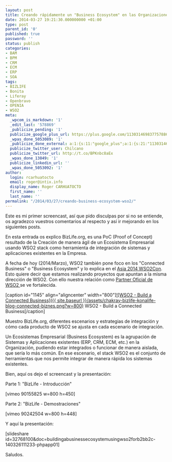 ```yaml
---
layout: post
title: Creando rápidamente un "Business Ecosystem" en las Organizaciones usando WSO2
date: 2014-03-27 19:21:30.000000000 +01:00
type: post
parent_id: '0'
published: true
password: ''
status: publish
categories:
- BAM
- BPM
- CRM
- ECM
- ERP
- SOA
tags:
- BIZLIFE
- Bonita
- Liferay
- Openbravo
- OPENIA
- WSO2
meta:
  _wpcom_is_markdown: '1'
  _edit_last: '578869'
  _publicize_pending: '1'
  publicize_google_plus_url: https://plus.google.com/113031469837757886298/posts/YKZgHtymbLv
  _wpas_done_5053089: '1'
  _publicize_done_external: a:1:{s:11:"google_plus";a:1:{s:21:"113031469837757886298";b:1;}}
  publicize_twitter_user: Chilcano
  publicize_twitter_url: http://t.co/BPKnbc8aEx
  _wpas_done_13849: '1'
  publicize_linkedin_url: ''
  _wpas_done_5053092: '1'
author:
  login: rcarhuatocto
  email: roger@intix.info
  display_name: Roger CARHUATOCTO
  first_name: ''
  last_name: ''
permalink: "/2014/03/27/creando-business-ecosystem-wso2/"
---
```

Este es mi primer screencast, así que pido disculpas por si no se entiende, os agradezco vuestros comentarios al respecto y así ir mejorando en los siguientes posts.

  


En esta entrada os explico BizLife.org, es una PoC (Proof of Concept) resultado de la Creación de manera ágil de un Ecosistema Empresarial usando WSO2 stack como herramienta de integración de sistemas y aplicaciones existentes en la Empresa.

  


A fecha de hoy (2014/Marzo), WSO2 también pone foco en los "Connected Business" o "Business Ecosystem" y lo explica en el [Asia 2014 WSO2Con](http://asia14.wso2con.com/ "Asia 2014 WSO2Con"). Esto quiere decir que estamos realizando proyectos que apuntan a la misma dirección de WSO2. Con ello nuestra relación como [Partner Oficial de WSO2 ](http://wso2.com/partners "Chakray Consulting - WSO2 official partner")se ve fortalecida.

  


[caption id="1145" align="aligncenter" width="800"][![WSO2 - Build a Connected Business]({{ site.baseurl }}/assets/chakray-bizlife-konalife-blog-connected-biznes.png?w=800)](http://holisticsecurity.files.wordpress.com/2014/03/chakray-bizlife-konalife-blog-connected-biznes.png) WSO2 - Build a Connected Business[/caption]

  


Muestro BizLife.org, diferentes escenarios y estrategias de integración y cómo cada producto de WSO2 se ajusta en cada escenario de integración.

  


Un Ecosistemas Empresarial (Business Ecosystem) es la agrupación de Sistemas y Aplicaciones existentes (ERP, CRM, ECM, etc.) en la Organización, pudiendo estar integrados o funcionar de manera aislada, que sería lo más común. En ese escenario, el stack WSO2 es el conjunto de herramientas que nos permite integrar de manera rápida los sistemas existentes.

  


Bien, aquí os dejo el screencast y la presentación:

  


Parte 1: "BizLife - Introducción"

  


[vimeo 90155825 w=800 h=450]

  


Parte 2: "BizLife - Demostraciones"

  


[vimeo 90242504 w=800 h=448]

  


Y aquí la presentación:

  


[slideshare id=32768100&doc=buildingabusinessecosystemusingwso2forb2bb2c-140326111233-phpapp01]

  


Saludos.

  

